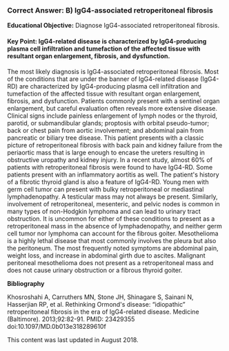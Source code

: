 
### Correct Answer: B) IgG4-associated retroperitoneal fibrosis 

**Educational Objective:** Diagnose IgG4-associated retroperitoneal fibrosis.

#### **Key Point:** IgG4-related disease is characterized by IgG4-producing plasma cell infiltration and tumefaction of the affected tissue with resultant organ enlargement, fibrosis, and dysfunction.

The most likely diagnosis is IgG4-associated retroperitoneal fibrosis. Most of the conditions that are under the banner of IgG4-related disease (IgG4-RD) are characterized by IgG4-producing plasma cell infiltration and tumefaction of the affected tissue with resultant organ enlargement, fibrosis, and dysfunction. Patients commonly present with a sentinel organ enlargement, but careful evaluation often reveals more extensive disease. Clinical signs include painless enlargement of lymph nodes or the thyroid, parotid, or submandibular glands; proptosis with orbital pseudo-tumor; back or chest pain from aortic involvement; and abdominal pain from pancreatic or biliary tree disease. This patient presents with a classic picture of retroperitoneal fibrosis with back pain and kidney failure from the periaortic mass that is large enough to encase the ureters resulting in obstructive uropathy and kidney injury. In a recent study, almost 60% of patients with retroperitoneal fibrosis were found to have IgG4-RD. Some patients present with an inflammatory aortitis as well. The patient's history of a fibrotic thyroid gland is also a feature of IgG4-RD.
Young men with germ cell tumor can present with bulky retroperitoneal or mediastinal lymphadenopathy. A testicular mass may not always be present. Similarly, involvement of retroperitoneal, mesenteric, and pelvic nodes is common in many types of non-Hodgkin lymphoma and can lead to urinary tract obstruction. It is uncommon for either of these conditions to present as a retroperitoneal mass in the absence of lymphadenopathy, and neither germ cell tumor nor lymphoma can account for the fibrous goiter.
Mesothelioma is a highly lethal disease that most commonly involves the pleura but also the peritoneum. The most frequently noted symptoms are abdominal pain, weight loss, and increase in abdominal girth due to ascites. Malignant peritoneal mesothelioma does not present as a retroperitoneal mass and does not cause urinary obstruction or a fibrous thyroid goiter.

**Bibliography**

Khosroshahi A, Carruthers MN, Stone JH, Shinagare S, Sainani N, Hasserjian RP, et al. Rethinking Ormond's disease: “idiopathic” retroperitoneal fibrosis in the era of IgG4-related disease. Medicine (Baltimore). 2013;92:82-91. PMID: 23429355 doi:10.1097/MD.0b013e318289610f

This content was last updated in August 2018.